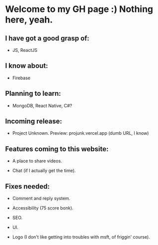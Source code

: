 # Welcome to my GH page :) Nothing here, yeah.

## I have got a good grasp of: 
- JS, ReactJS

## I know about: 
- Firebase

## Planning to learn: 
- MongoDB, React Native, C#?

## Incoming release: 
- Project Unknown. Preview: projunk.vercel.app (dumb URL, I know)

## Features coming to this website:

- A place to share videos.

- Chat (if I actually get the time).

## Fixes needed:

- Comment and reply system.

- Accessibility (75 score bonk).

- SEO.

- UI.

- Logo (I don't like getting into troubles with msft, of friggin' course).

